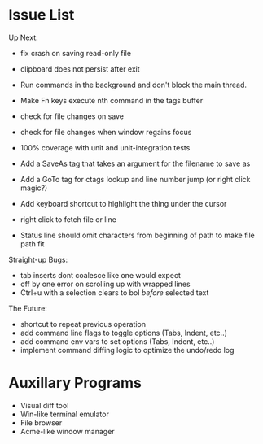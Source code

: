 # Issue List

Up Next:

* fix crash on saving read-only file

* clipboard does not persist after exit
* Run commands in the background and don't block the main thread.
* Make Fn keys execute nth command in the tags buffer

* check for file changes on save
* check for file changes when window regains focus
* 100% coverage with unit and unit-integration tests
* Add a SaveAs tag that takes an argument for the filename to save as
* Add a GoTo tag for ctags lookup and line number jump (or right click magic?) 
* Add keyboard shortcut to highlight the thing under the cursor
* right click to fetch file or line
* Status line should omit characters from beginning of path to make file path fit

Straight-up Bugs:

* tab inserts dont coalesce like one would expect
* off by one error on scrolling up with wrapped lines
* Ctrl+u with a selection clears to bol *before* selected text

The Future:

* shortcut to repeat previous operation
* add command line flags to toggle options (Tabs, Indent, etc..)
* add command env vars to set options (Tabs, Indent, etc..)
* implement command diffing logic to optimize the undo/redo log

# Auxillary Programs

* Visual diff tool
* Win-like terminal emulator
* File browser
* Acme-like window manager
